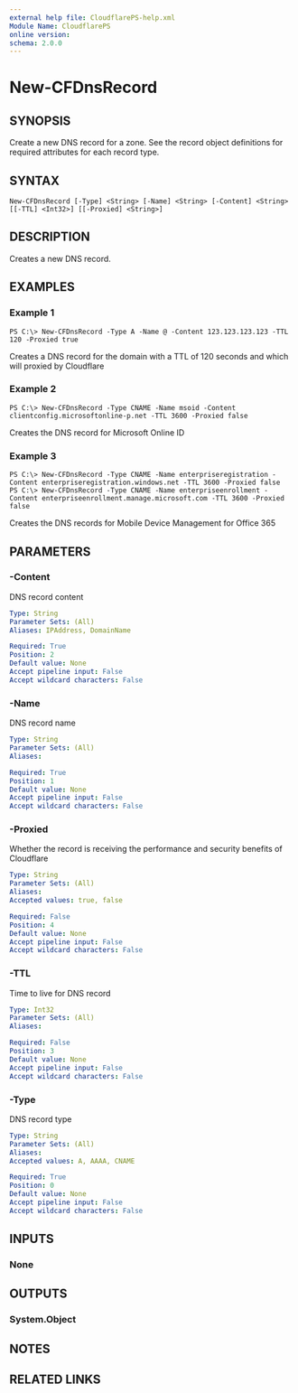 ```yaml
---
external help file: CloudflarePS-help.xml
Module Name: CloudflarePS
online version: 
schema: 2.0.0
---
```


# New-CFDnsRecord

## SYNOPSIS
Create a new DNS record for a zone. See the record object definitions for required attributes for each record type.

## SYNTAX

```
New-CFDnsRecord [-Type] <String> [-Name] <String> [-Content] <String> [[-TTL] <Int32>] [[-Proxied] <String>]
```

## DESCRIPTION
Creates a new DNS record.

## EXAMPLES

### Example 1
```
PS C:\> New-CFDnsRecord -Type A -Name @ -Content 123.123.123.123 -TTL 120 -Proxied true
```

Creates a DNS record for the domain with a TTL of 120 seconds and which will proxied by Cloudflare

### Example 2
```
PS C:\> New-CFDnsRecord -Type CNAME -Name msoid -Content clientconfig.microsoftonline-p.net -TTL 3600 -Proxied false
```

Creates the DNS record for Microsoft Online ID

### Example 3
```
PS C:\> New-CFDnsRecord -Type CNAME -Name enterpriseregistration -Content enterpriseregistration.windows.net -TTL 3600 -Proxied false
PS C:\> New-CFDnsRecord -Type CNAME -Name enterpriseenrollment -Content enterpriseenrollment.manage.microsoft.com -TTL 3600 -Proxied false
```

Creates the DNS records for Mobile Device Management for Office 365

## PARAMETERS

### -Content
DNS record content

```yaml
Type: String
Parameter Sets: (All)
Aliases: IPAddress, DomainName

Required: True
Position: 2
Default value: None
Accept pipeline input: False
Accept wildcard characters: False
```

### -Name
DNS record name

```yaml
Type: String
Parameter Sets: (All)
Aliases: 

Required: True
Position: 1
Default value: None
Accept pipeline input: False
Accept wildcard characters: False
```

### -Proxied
Whether the record is receiving the performance and security benefits of Cloudflare

```yaml
Type: String
Parameter Sets: (All)
Aliases: 
Accepted values: true, false

Required: False
Position: 4
Default value: None
Accept pipeline input: False
Accept wildcard characters: False
```

### -TTL
Time to live for DNS record

```yaml
Type: Int32
Parameter Sets: (All)
Aliases: 

Required: False
Position: 3
Default value: None
Accept pipeline input: False
Accept wildcard characters: False
```

### -Type
DNS record type

```yaml
Type: String
Parameter Sets: (All)
Aliases: 
Accepted values: A, AAAA, CNAME

Required: True
Position: 0
Default value: None
Accept pipeline input: False
Accept wildcard characters: False
```

## INPUTS

### None


## OUTPUTS

### System.Object

## NOTES

## RELATED LINKS

